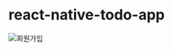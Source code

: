 # react-native-todo-app
![회원가입](https://github.com/jaewooann/react-native-todo-app/assets/111404250/25151017-f8a0-488e-a9d6-740af26c9aae)
